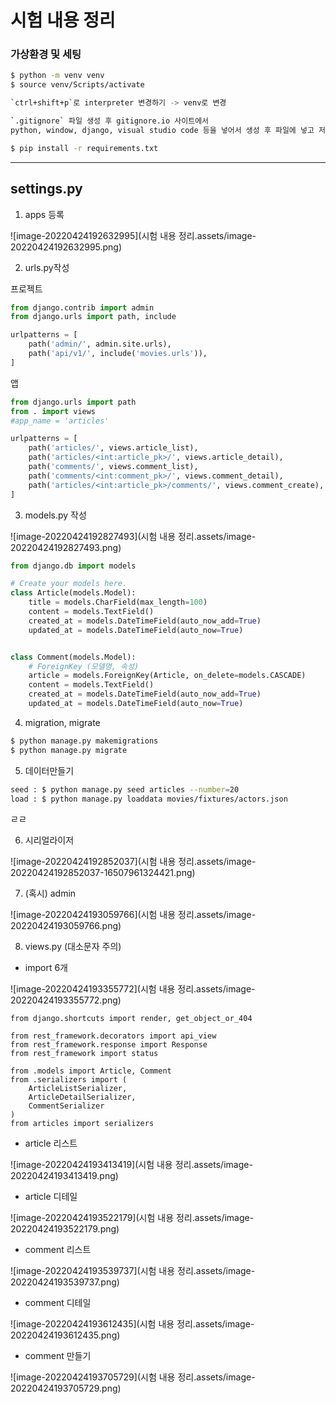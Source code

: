 # 시험 내용 정리

### 가상환경 및 세팅

```bash
$ python -m venv venv
$ source venv/Scripts/activate

`ctrl+shift+p`로 interpreter 변경하기 -> venv로 변경

`.gitignore` 파일 생성 후 gitignore.io 사이트에서 
python, window, django, visual studio code 등을 넣어서 생성 후 파일에 넣고 저장

$ pip install -r requirements.txt
```

---

## settings.py

1. apps 등록

![image-20220424192632995](시험 내용 정리.assets/image-20220424192632995.png)



2. urls.py작성

프로젝트

``` python
from django.contrib import admin
from django.urls import path, include

urlpatterns = [
    path('admin/', admin.site.urls),
    path('api/v1/', include('movies.urls')),
]
```

앱

``` python
from django.urls import path
from . import views
#app_name = 'articles'

urlpatterns = [
    path('articles/', views.article_list),
    path('articles/<int:article_pk>/', views.article_detail),
    path('comments/', views.comment_list),
    path('comments/<int:comment_pk>/', views.comment_detail),
    path('articles/<int:article_pk>/comments/', views.comment_create),
]
```



3. models.py 작성

![image-20220424192827493](시험 내용 정리.assets/image-20220424192827493.png)

``` python
from django.db import models

# Create your models here.
class Article(models.Model):
    title = models.CharField(max_length=100)
    content = models.TextField()
    created_at = models.DateTimeField(auto_now_add=True)
    updated_at = models.DateTimeField(auto_now=True)


class Comment(models.Model):
    # ForeignKey (모델명, 속성)
    article = models.ForeignKey(Article, on_delete=models.CASCADE)
    content = models.TextField()
    created_at = models.DateTimeField(auto_now_add=True)
    updated_at = models.DateTimeField(auto_now=True)
```



4. migration, migrate

``` bash
$ python manage.py makemigrations
$ python manage.py migrate
```



5. 데이터만들기

``` bash
seed : $ python manage.py seed articles --number=20
load : $ python manage.py loaddata movies/fixtures/actors.json
```

ㄹㄹ



6. 시리얼라이저

![image-20220424192852037](시험 내용 정리.assets/image-20220424192852037-16507961324421.png)



7. (혹시) admin

![image-20220424193059766](시험 내용 정리.assets/image-20220424193059766.png)



8. views.py (대소문자 주의)

* import 6개

![image-20220424193355772](시험 내용 정리.assets/image-20220424193355772.png)

``` pyhon
from django.shortcuts import render, get_object_or_404

from rest_framework.decorators import api_view
from rest_framework.response import Response
from rest_framework import status

from .models import Article, Comment
from .serializers import (
    ArticleListSerializer, 
    ArticleDetailSerializer,
    CommentSerializer
)
from articles import serializers
```



* article 리스트 

![image-20220424193413419](시험 내용 정리.assets/image-20220424193413419.png)



* article 디테일 

![image-20220424193522179](시험 내용 정리.assets/image-20220424193522179.png)



* comment 리스트

![image-20220424193539737](시험 내용 정리.assets/image-20220424193539737.png)



* comment 디테일

![image-20220424193612435](시험 내용 정리.assets/image-20220424193612435.png)



* comment 만들기

![image-20220424193705729](시험 내용 정리.assets/image-20220424193705729.png)